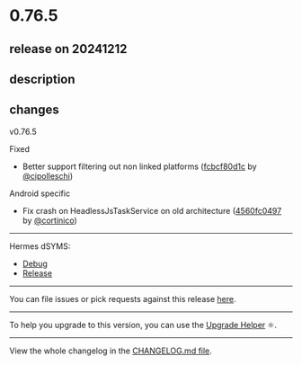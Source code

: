 # 0.76.5

## release on 20241212

## description

## changes

v0.76.5

Fixed

* Better support filtering out non linked platforms (<a href="https://github.com/facebook/react-native/commit/fcbcf80d1c080af42b5277fc8a153059194efb95">fcbcf80d1c</a> by <a href="https://github.com/cipolleschi">@cipolleschi</a>)

Android specific

* Fix crash on HeadlessJsTaskService on old architecture (<a href="https://github.com/facebook/react-native/commit/4560fc049748a345d5945bc08d43f4b61ca51ff3">4560fc0497</a> by <a href="https://github.com/cortinico">@cortinico</a>)

*** ** * ** ***

Hermes dSYMS:

* <a href="https://repo1.maven.org/maven2/com/facebook/react/react-native-artifacts/0.76.5/react-native-artifacts-0.76.5-hermes-framework-dSYM-debug.tar.gz" rel="nofollow">Debug</a>
* <a href="https://repo1.maven.org/maven2/com/facebook/react/react-native-artifacts/0.76.5/react-native-artifacts-0.76.5-hermes-framework-dSYM-release.tar.gz" rel="nofollow">Release</a>

*** ** * ** ***

You can file issues or pick requests against this release <a href="https://github.com/reactwg/react-native-releases/issues/new/choose">here</a>.

*** ** * ** ***

To help you upgrade to this version, you can use the <a href="https://react-native-community.github.io/upgrade-helper/" rel="nofollow">Upgrade Helper</a> ⚛️.

*** ** * ** ***

View the whole changelog in the <a href="https://github.com/facebook/react-native/blob/main/CHANGELOG.md">CHANGELOG.md file</a>.

